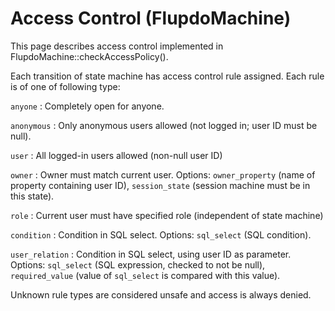 Access Control (FlupdoMachine)
==============================

This page describes access control implemented in FlupdoMachine::checkAccessPolicy().

Each transition of state machine has access control rule assigned. Each rule is
of one of following type:

`anyone`
:	Completely open for anyone.

`anonymous`
:	Only anonymous users allowed (not logged in; user ID must be null).

`user`
:	All logged-in users allowed (non-null user ID)

`owner`
:	Owner must match current user. Options: `owner_property` (name of
	property containing user ID), `session_state` (session machine must be
	in this state).

`role`
:	Current user must have specified role (independent of state machine)

`condition`
:	Condition in SQL select. Options: `sql_select` (SQL condition).

`user_relation`
:	Condition in SQL select, using user ID as parameter. Options:
	`sql_select` (SQL expression, checked to not be null), `required_value`
	(value of `sql_select` is compared with this value).


Unknown rule types are considered unsafe and access is always denied.

